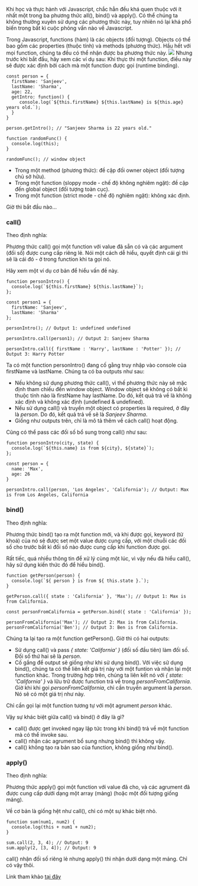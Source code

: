 Khi học và thực hành với Javascript, chắc hẳn đều khá quen thuộc với ít nhất một trong ba phương thức all(), bind() và apply(). Có thể chúng ta không thường xuyên sử dụng các phương thức này, tuy nhiên nó lại khá phổ biến trong bất kì cuộc phỏng vấn nào về Javascript.

Trong Javascript, functions (hàm) là các objects (đối tượng). Objects có thể bao gồm các properties (thuộc tính) và methods (phương thức). Hầu hết với mọi function, chúng ta đều có thể nhận được ba phương thức này. 
![](https://images.viblo.asia/e0d33109-926b-48d8-8042-bdc1b4b69e59.png)
Nhưng trước khi bắt đầu, hãy xem các ví dụ sau:
Khi thực thi một function, điều này sẽ được xác định bởi cách mà một function được gọi (runtime binding).

```
const person = {
  firstName: 'Sanjeev',
  lastName: 'Sharma',
  age: 22,
  getIntro: function() {
     console.log(`${this.firstName} ${this.lastName} is ${this.age} years old.`);
  }
}

person.getIntro(); // "Sanjeev Sharma is 22 years old."

function randomFunc() {
  console.log(this);
}

randomFunc(); // window object
```

- Trong một method (phương thức): đề cập đối owner object (đối tượng chủ sở hữu).
- Trong một function (sloppy mode - chế độ không nghiêm ngặt): đề cập đến global object (đối tượng toàn cục).
- Trong một function (strict mode - chế độ nghiêm ngặt): không xác định.

Giờ thì bắt đầu nào...

### call()
Theo định nghĩa:

Phương thức call() gọi một function với value đã sẵn có và các argument (đối số) được cung cấp riêng lẻ. Nói một cách dễ hiểu, quyết định cái gì thì sẽ là cái đó - ở trong function khi ta gọi nó.

Hãy xem một ví dụ cơ bản để hiểu vấn đề này.

```
function personIntro() {
  console.log(`${this.firstName} ${this.lastName}`);
};

const person1 = {
  firstName: 'Sanjeev',
  lastName: 'Sharma'
};

personIntro(); // Output 1: undefined undefined

personIntro.call(person1); // Output 2: Sanjeev Sharma

personIntro.call({ firstName : 'Harry', lastName : 'Potter' }); // Output 3: Harry Potter
```
Ta có một function personIntro() đang cố gằng truy nhập vào console của firstName và lastName. Chúng ta có ba outputs như sau:
- Nếu không sử dụng phương thức call(), vì thế phương thức này sẽ mặc định tham chiếu đến window object. Window object sẽ không có bất kì thuộc tính nào là firstName hay lastName. Do đó, kết quả trả về là không xác định và không xác định (undefined & undefined).
- Nếu sử dụng call() và truyền một object có properties là required, ở đây là *person*. Do đó, kết quả trả về sẽ là *Sanjeev Sharma*.
- Giống như outputs trên, chỉ là mô tả thêm về cách call() hoạt động.

Cũng có thể pass các đối số bổ sung trong call() như sau:

```
function personIntro(city, state) {
  console.log(`${this.name} is from ${city}, ${state}`);
};

const person = {
  name: 'Max',
  age: 26
}

personIntro.call(person, 'Los Angeles', 'California'); // Output: Max is from Los Angeles, California
```

### bind()
Theo định nghĩa:

Phương thức bind() tạo ra một function mới, và khi được gọi, keyword (từ khoá) của nó sẽ được set một value được cung cấp, với một chuỗi các đối số cho trước bất kì đối số nào được cung cấp khi function được gọi. 

Rất tiếc, quá nhiều thông tin để xử lý cùng một lúc, vì vậy nếu đã hiểu call(), hãy sử dụng kiến thức đó để hiểu bind().

```
function getPerson(person) {
  console.log(`${ person } is from ${ this.state }.`);
}

getPerson.call({ state : 'California' }, 'Max'); // Output 1: Max is from California.

const personFromCalifornia = getPerson.bind({ state : 'California' });

personFromCalifornia('Max'); // Output 2: Max is from California.
personFromCalifornia('Ben'); // Output 3: Ben is from California.
```

Chúng ta lại tạo ra một function getPerson(). Giờ thì có hai outputs:
- Sử dụng call() và pass *{ state: 'California' }* (đối số đầu tiên) làm đối số. Đối số thứ hai sẽ là *person*.
- Cố gắng để output sẽ giống như khi sử dụng bind(). Với việc sử dụng bind(), chúng ta có thể liên kết giá trị này với một funtion và nhận lại một function khác. Trong trường hợp trên, chúng ta liên kết nó với *{ state: 'California' }* và lữu trữ được function trả về trong *personFromCalifornia*. Giờ khi khi gọi *personFromCalifornia*, chỉ cần truyền argument là *person*. Nó sẽ có một giá trị như này.

Chỉ cần gọi lại một function tương tự với một agrument *person* khác.

Vậy sự khác biệt giữa call() và bind() ở đây là gì?
- call() được get invoked ngay lập tức trong khi bind() trả về một function mà có thể invoke sau.
- call() nhận các agrument bổ sung nhưng bind() thì không vậy.
- call() không tạo ra bản sao của function, không giống như bind().

### apply()
Theo định nghĩa:

Phương thức apply() gọi một function với value đã cho, và các agrument đã được cung cấp dưới dạng một array (mảng) (hoặc một đối tượng giống mảng).

Về cơ bản là giống hệt như call(), chỉ có một sự khác biệt nhỏ.

```
function sum(num1, num2) {
  console.log(this + num1 + num2);
}

sum.call(2, 3, 4); // Output: 9
sum.apply(2, [3, 4]); // Output: 9
```

call() nhận đối số riêng lẻ nhưng apply() thì nhận dưới dạng một mảng. Chỉ có vậy thôi.

Link tham khảo [tại đây](https://dev.to/thesanjeevsharma/call-apply-and-bind-in-javascript-2nno)